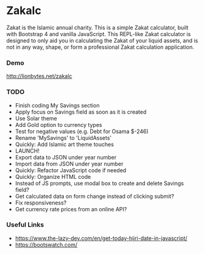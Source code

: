 # Zakalc
Zakat is the Islamic annual charity. This is a simple Zakat  calculator, built with Bootstrap 4 and vanilla JavaScript. This REPL-like Zakat calculator is designed to only aid you in calculating the Zakat of your liquid assets, and is not in any way, shape, or form a professional Zakat calculation application.

### Demo
http://lionbytes.net/zakalc

### TODO
- Finish coding My Savings section
- Apply focus on Savings field as soon as it is created
- Use Solar theme
- Add Gold option to currency types
- Test for negative values (e.g. Debt for Osama $-246)
- Rename 'MySavings' to 'LiquidAssets'
- Quickly: Add Islamic art theme touches
- LAUNCH!
- Export data to JSON under year number
- Import data from JSON under year number
- Quickly: Refactor JavaScript code if needed
- Quickly: Organize HTML code
- Instead of JS prompts, use modal box to create and delete Savings field?
- Get calculated data on form change instead of clicking submit?
- Fix responsiveness?
- Get currency rate prices from an online API?

### Useful Links
- https://www.the-lazy-dev.com/en/get-today-hijri-date-in-javascript/
- https://bootswatch.com/
